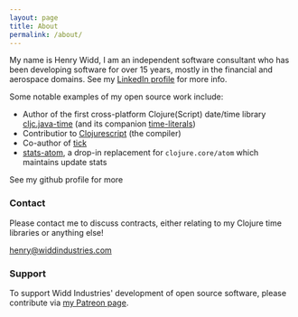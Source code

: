 ```yaml
---
layout: page
title: About
permalink: /about/
---
```


My name is Henry Widd, I am an independent software consultant who has been developing software for over 15 years, mostly in the financial and aerospace domains. See my [LinkedIn profile](https://www.linkedin.com/in/henry-widd-ab33674/) for more info. 

Some notable examples of my open source work include:

* Author of the first cross-platform Clojure(Script) date/time library [cljc.java-time](https://github.com/henryw374/cljc.java-time) (and its companion [time-literals](https://github.com/henryw374/time-literals))
* Contributior to [Clojurescript](https://clojurescript.org/) (the compiler)
* Co-author of [tick](https://github.com/juxt/tick)
* [stats-atom](https://gist.github.com/henryw374/3627fb85be5cd909801b405b995428df), a drop-in replacement for `clojure.core/atom` which maintains update stats

See my github profile for more

### Contact

Please contact me to discuss contracts, either relating to my Clojure time libraries or anything else! 

[henry@widdindustries.com](mailto:henry@widdindustries.com)

### Support 

To support Widd Industries' development of open source software, please contribute via [my Patreon page](https://www.patreon.com/widdindustries).
